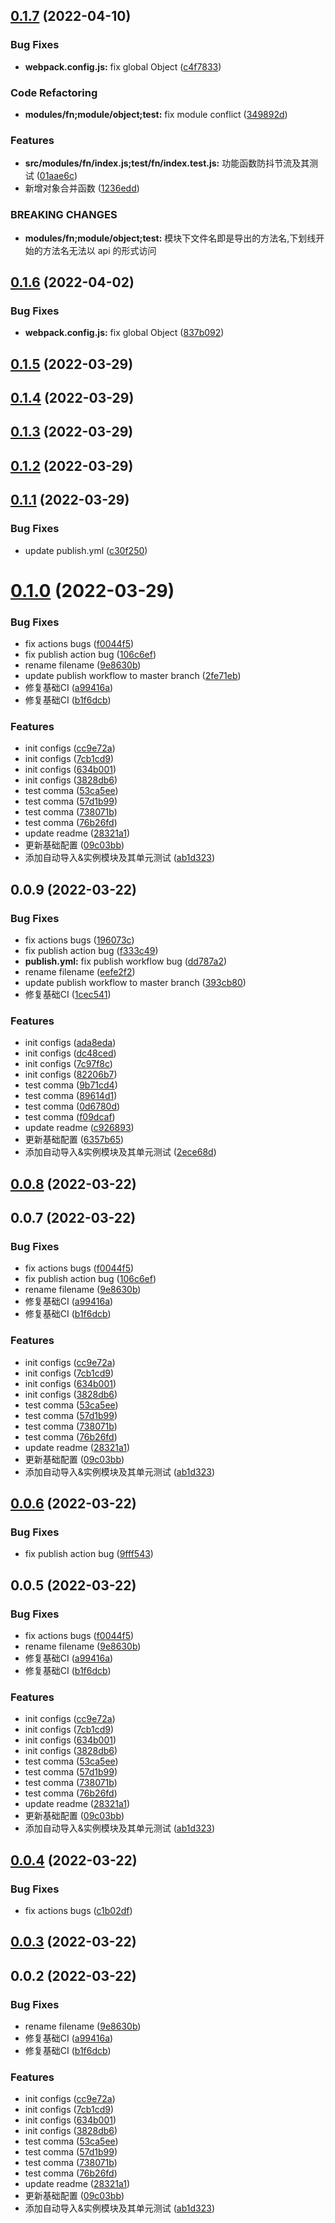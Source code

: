 ## [0.1.7](https://github.com/overscore-team/overscore/compare/v0.1.5...v0.1.7) (2022-04-10)


### Bug Fixes

* **webpack.config.js:** fix global Object ([c4f7833](https://github.com/overscore-team/overscore/commit/c4f7833db28c66146c29c5ea3e8bc7948f443251))


### Code Refactoring

* **modules/fn;module/object;test:** fix module conflict ([349892d](https://github.com/overscore-team/overscore/commit/349892d703495d1ee039546ed11f8261ab59f504))


### Features

* **src/modules/fn/index.js;test/fn/index.test.js:** 功能函数防抖节流及其测试 ([01aae6c](https://github.com/overscore-team/overscore/commit/01aae6cd338322b9d559d13f2c6fcadfc48e07ac))
* 新增对象合并函数 ([1236edd](https://github.com/overscore-team/overscore/commit/1236eddcbf56f5e1497afb9fcb1ce19a2a0ab60f))


### BREAKING CHANGES

* **modules/fn;module/object;test:** 模块下文件名即是导出的方法名,下划线开始的方法名无法以 api 的形式访问



## [0.1.6](https://github.com/overscore-team/overscore/compare/v0.1.5...v0.1.6) (2022-04-02)


### Bug Fixes

* **webpack.config.js:** fix global Object ([837b092](https://github.com/overscore-team/overscore/commit/837b0926fb462c52c7aaf5814c07fefa558c3623))



## [0.1.5](https://github.com/overscore-team/overscore/compare/v0.1.4...v0.1.5) (2022-03-29)



## [0.1.4](https://github.com/overscore-team/overscore/compare/v0.1.3...v0.1.4) (2022-03-29)



## [0.1.3](https://github.com/overscore-team/overscore/compare/v0.1.2...v0.1.3) (2022-03-29)



## [0.1.2](https://github.com/overscore-team/overscore/compare/v0.1.1...v0.1.2) (2022-03-29)



## [0.1.1](https://github.com/overscore-team/overscore/compare/v0.1.0...v0.1.1) (2022-03-29)


### Bug Fixes

* update publish.yml ([c30f250](https://github.com/overscore-team/overscore/commit/c30f2500de83de1fdbdf5ab6c856fdbbf877095b))



# [0.1.0](https://github.com/overscore-team/overscore/compare/v0.0.9...v0.1.0) (2022-03-29)


### Bug Fixes

* fix actions bugs ([f0044f5](https://github.com/overscore-team/overscore/commit/f0044f5e428c4e5ca800645a526d4353142c8f40))
* fix publish action bug ([106c6ef](https://github.com/overscore-team/overscore/commit/106c6ef98347a30437fdde8f583bad504c5ae203))
* rename filename ([9e8630b](https://github.com/overscore-team/overscore/commit/9e8630b65185463cfc1b43fd77f67b3714cd8efe))
* update publish workflow to master branch ([2fe71eb](https://github.com/overscore-team/overscore/commit/2fe71eb753f2c6bff970f5594d1ed2776bbe453d))
* 修复基础CI ([a99416a](https://github.com/overscore-team/overscore/commit/a99416a78121fb07eaf6089985a019f1b1ee2036))
* 修复基础CI ([b1f6dcb](https://github.com/overscore-team/overscore/commit/b1f6dcb78b1ac699b1a462155820536f007a9237))


### Features

* init configs ([cc9e72a](https://github.com/overscore-team/overscore/commit/cc9e72aace342d6634e4adeaf48c5d8eced5fa22))
* init configs ([7cb1cd9](https://github.com/overscore-team/overscore/commit/7cb1cd9bc6d91f5567c40034bd4cd2776ba3925a))
* init configs ([634b001](https://github.com/overscore-team/overscore/commit/634b001206e1ab678d1c82313fbd0ba154be8522))
* init configs ([3828db6](https://github.com/overscore-team/overscore/commit/3828db6586b637bb46821b9bbedf6a92f23405c9))
* test comma ([53ca5ee](https://github.com/overscore-team/overscore/commit/53ca5ee4ace8fa4e1a93d8bbebc79a152eb2f559))
* test comma ([57d1b99](https://github.com/overscore-team/overscore/commit/57d1b9989fc5300f2865cadf50574ac9c225f1e8))
* test comma ([738071b](https://github.com/overscore-team/overscore/commit/738071b91b01d1a164bd94998e8a041fa32c61c1))
* test comma ([76b26fd](https://github.com/overscore-team/overscore/commit/76b26fd338834714d405ec717010219e266430c5))
* update readme ([28321a1](https://github.com/overscore-team/overscore/commit/28321a1a3b3dbb21644363119e1b7094fa029864))
* 更新基础配置 ([09c03bb](https://github.com/overscore-team/overscore/commit/09c03bbb7cb228cd68bcbcb6d1c74ade3cdf28ca))
* 添加自动导入&实例模块及其单元测试 ([ab1d323](https://github.com/overscore-team/overscore/commit/ab1d323e44413d18004a17e03cc9abc67f1f1860))



## 0.0.9 (2022-03-22)


### Bug Fixes

* fix actions bugs ([196073c](https://github.com/overscore-team/overscore/commit/196073c3fe5703d86a6d760e99525578b6c205ac))
* fix publish action bug ([f333c49](https://github.com/overscore-team/overscore/commit/f333c494290f231965d355b47875a05ffbea7745))
* **publish.yml:** fix publish workflow bug ([dd787a2](https://github.com/overscore-team/overscore/commit/dd787a2bce4f14f1d2a227e7e4ca38ed76fc154c))
* rename filename ([eefe2f2](https://github.com/overscore-team/overscore/commit/eefe2f2315ce423869c9ab27e8b63f3db6b3dd7f))
* update publish workflow to master branch ([393cb80](https://github.com/overscore-team/overscore/commit/393cb802228ed6852b44be0d14b9a2acfda52e52))
* 修复基础CI ([1cec541](https://github.com/overscore-team/overscore/commit/1cec541159bd03d04cf297a554d4f656962172b2))


### Features

* init configs ([ada8eda](https://github.com/overscore-team/overscore/commit/ada8eda6474a27954fbea09fe0bdbc17673e2a92))
* init configs ([dc48ced](https://github.com/overscore-team/overscore/commit/dc48ced4af3a2e1662d61e8af2a0d08337e4c61b))
* init configs ([7c97f8c](https://github.com/overscore-team/overscore/commit/7c97f8c4f821dd7e2f939ee25e13673ebe298bd2))
* init configs ([82206b7](https://github.com/overscore-team/overscore/commit/82206b72d4e14e0f51de407374948620f60e29b4))
* test comma ([9b71cd4](https://github.com/overscore-team/overscore/commit/9b71cd416d7953f3ad503090ea468a6bc95d818a))
* test comma ([89614d1](https://github.com/overscore-team/overscore/commit/89614d10c516c709d2f3496c08c93863e75fea2c))
* test comma ([0d6780d](https://github.com/overscore-team/overscore/commit/0d6780d6a570e76da53b5add3b59e646730a29a9))
* test comma ([f09dcaf](https://github.com/overscore-team/overscore/commit/f09dcafae4f3b277c9518beabcdf142f1ae4b043))
* update readme ([c926893](https://github.com/overscore-team/overscore/commit/c926893709ce44d539cf18ecc7e67bbfba2638fa))
* 更新基础配置 ([6357b65](https://github.com/overscore-team/overscore/commit/6357b656cc1cffdb5a0e2d0d86454367bb808f11))
* 添加自动导入&实例模块及其单元测试 ([2ece68d](https://github.com/overscore-team/overscore/commit/2ece68dab17e202016863246d0ea29d42f5ae343))



## [0.0.8](https://github.com/overscore-team/overscore/compare/v0.0.7...v0.0.8) (2022-03-22)



## 0.0.7 (2022-03-22)


### Bug Fixes

* fix actions bugs ([f0044f5](https://github.com/overscore-team/overscore/commit/f0044f5e428c4e5ca800645a526d4353142c8f40))
* fix publish action bug ([106c6ef](https://github.com/overscore-team/overscore/commit/106c6ef98347a30437fdde8f583bad504c5ae203))
* rename filename ([9e8630b](https://github.com/overscore-team/overscore/commit/9e8630b65185463cfc1b43fd77f67b3714cd8efe))
* 修复基础CI ([a99416a](https://github.com/overscore-team/overscore/commit/a99416a78121fb07eaf6089985a019f1b1ee2036))
* 修复基础CI ([b1f6dcb](https://github.com/overscore-team/overscore/commit/b1f6dcb78b1ac699b1a462155820536f007a9237))


### Features

* init configs ([cc9e72a](https://github.com/overscore-team/overscore/commit/cc9e72aace342d6634e4adeaf48c5d8eced5fa22))
* init configs ([7cb1cd9](https://github.com/overscore-team/overscore/commit/7cb1cd9bc6d91f5567c40034bd4cd2776ba3925a))
* init configs ([634b001](https://github.com/overscore-team/overscore/commit/634b001206e1ab678d1c82313fbd0ba154be8522))
* init configs ([3828db6](https://github.com/overscore-team/overscore/commit/3828db6586b637bb46821b9bbedf6a92f23405c9))
* test comma ([53ca5ee](https://github.com/overscore-team/overscore/commit/53ca5ee4ace8fa4e1a93d8bbebc79a152eb2f559))
* test comma ([57d1b99](https://github.com/overscore-team/overscore/commit/57d1b9989fc5300f2865cadf50574ac9c225f1e8))
* test comma ([738071b](https://github.com/overscore-team/overscore/commit/738071b91b01d1a164bd94998e8a041fa32c61c1))
* test comma ([76b26fd](https://github.com/overscore-team/overscore/commit/76b26fd338834714d405ec717010219e266430c5))
* update readme ([28321a1](https://github.com/overscore-team/overscore/commit/28321a1a3b3dbb21644363119e1b7094fa029864))
* 更新基础配置 ([09c03bb](https://github.com/overscore-team/overscore/commit/09c03bbb7cb228cd68bcbcb6d1c74ade3cdf28ca))
* 添加自动导入&实例模块及其单元测试 ([ab1d323](https://github.com/overscore-team/overscore/commit/ab1d323e44413d18004a17e03cc9abc67f1f1860))



## [0.0.6](https://github.com/overscore-team/overscore/compare/v0.0.5...v0.0.6) (2022-03-22)


### Bug Fixes

* fix publish action bug ([9fff543](https://github.com/overscore-team/overscore/commit/9fff5434d25e3489c77e6a6d4de032d966ec26cb))



## 0.0.5 (2022-03-22)


### Bug Fixes

* fix actions bugs ([f0044f5](https://github.com/overscore-team/overscore/commit/f0044f5e428c4e5ca800645a526d4353142c8f40))
* rename filename ([9e8630b](https://github.com/overscore-team/overscore/commit/9e8630b65185463cfc1b43fd77f67b3714cd8efe))
* 修复基础CI ([a99416a](https://github.com/overscore-team/overscore/commit/a99416a78121fb07eaf6089985a019f1b1ee2036))
* 修复基础CI ([b1f6dcb](https://github.com/overscore-team/overscore/commit/b1f6dcb78b1ac699b1a462155820536f007a9237))


### Features

* init configs ([cc9e72a](https://github.com/overscore-team/overscore/commit/cc9e72aace342d6634e4adeaf48c5d8eced5fa22))
* init configs ([7cb1cd9](https://github.com/overscore-team/overscore/commit/7cb1cd9bc6d91f5567c40034bd4cd2776ba3925a))
* init configs ([634b001](https://github.com/overscore-team/overscore/commit/634b001206e1ab678d1c82313fbd0ba154be8522))
* init configs ([3828db6](https://github.com/overscore-team/overscore/commit/3828db6586b637bb46821b9bbedf6a92f23405c9))
* test comma ([53ca5ee](https://github.com/overscore-team/overscore/commit/53ca5ee4ace8fa4e1a93d8bbebc79a152eb2f559))
* test comma ([57d1b99](https://github.com/overscore-team/overscore/commit/57d1b9989fc5300f2865cadf50574ac9c225f1e8))
* test comma ([738071b](https://github.com/overscore-team/overscore/commit/738071b91b01d1a164bd94998e8a041fa32c61c1))
* test comma ([76b26fd](https://github.com/overscore-team/overscore/commit/76b26fd338834714d405ec717010219e266430c5))
* update readme ([28321a1](https://github.com/overscore-team/overscore/commit/28321a1a3b3dbb21644363119e1b7094fa029864))
* 更新基础配置 ([09c03bb](https://github.com/overscore-team/overscore/commit/09c03bbb7cb228cd68bcbcb6d1c74ade3cdf28ca))
* 添加自动导入&实例模块及其单元测试 ([ab1d323](https://github.com/overscore-team/overscore/commit/ab1d323e44413d18004a17e03cc9abc67f1f1860))



## [0.0.4](https://github.com/overscore-team/overscore/compare/v0.0.3...v0.0.4) (2022-03-22)


### Bug Fixes

* fix actions bugs ([c1b02df](https://github.com/overscore-team/overscore/commit/c1b02df0c2f86ca1397ac0bd40999d773cd08d25))



## [0.0.3](https://github.com/overscore-team/overscore/compare/v0.0.2...v0.0.3) (2022-03-22)



## 0.0.2 (2022-03-22)


### Bug Fixes

* rename filename ([9e8630b](https://github.com/overscore-team/overscore/commit/9e8630b65185463cfc1b43fd77f67b3714cd8efe))
* 修复基础CI ([a99416a](https://github.com/overscore-team/overscore/commit/a99416a78121fb07eaf6089985a019f1b1ee2036))
* 修复基础CI ([b1f6dcb](https://github.com/overscore-team/overscore/commit/b1f6dcb78b1ac699b1a462155820536f007a9237))


### Features

* init configs ([cc9e72a](https://github.com/overscore-team/overscore/commit/cc9e72aace342d6634e4adeaf48c5d8eced5fa22))
* init configs ([7cb1cd9](https://github.com/overscore-team/overscore/commit/7cb1cd9bc6d91f5567c40034bd4cd2776ba3925a))
* init configs ([634b001](https://github.com/overscore-team/overscore/commit/634b001206e1ab678d1c82313fbd0ba154be8522))
* init configs ([3828db6](https://github.com/overscore-team/overscore/commit/3828db6586b637bb46821b9bbedf6a92f23405c9))
* test comma ([53ca5ee](https://github.com/overscore-team/overscore/commit/53ca5ee4ace8fa4e1a93d8bbebc79a152eb2f559))
* test comma ([57d1b99](https://github.com/overscore-team/overscore/commit/57d1b9989fc5300f2865cadf50574ac9c225f1e8))
* test comma ([738071b](https://github.com/overscore-team/overscore/commit/738071b91b01d1a164bd94998e8a041fa32c61c1))
* test comma ([76b26fd](https://github.com/overscore-team/overscore/commit/76b26fd338834714d405ec717010219e266430c5))
* update readme ([28321a1](https://github.com/overscore-team/overscore/commit/28321a1a3b3dbb21644363119e1b7094fa029864))
* 更新基础配置 ([09c03bb](https://github.com/overscore-team/overscore/commit/09c03bbb7cb228cd68bcbcb6d1c74ade3cdf28ca))
* 添加自动导入&实例模块及其单元测试 ([ab1d323](https://github.com/overscore-team/overscore/commit/ab1d323e44413d18004a17e03cc9abc67f1f1860))



